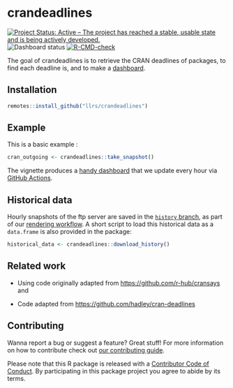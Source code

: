 # crandeadlines

<!-- badges: start -->
[![Project Status: Active – The project has reached a stable, usable state and is being actively developed.](https://www.repostatus.org/badges/latest/active.svg)](https://www.repostatus.org/#active)
![Dashboard status](https://github.com/llrs/crandeadlines/workflows/Render-dashboard/badge.svg)
[![R-CMD-check](https://github.com/llrs/crandeadlines/actions/workflows/R-CMD-check.yaml/badge.svg)](https://github.com/llrs/crandeadlines/actions/workflows/R-CMD-check.yaml)
<!-- badges: end -->

The goal of crandeadlines is to retrieve the CRAN deadlines of packages, to find each deadline is, and to 
make a [dashboard](https://llrs.github.io/crandeadlines/articles/dashboard.html).

## Installation

``` r
remotes::install_github("llrs/crandeadlines")
```

## Example

This is a basic example :

``` r
cran_outgoing <- crandeadlines::take_snapshot()
```

The vignette produces a [handy dashboard](https://llrs.github.io/crandeadlines/articles/dashboard.html) that we update every hour via [GitHub Actions](https://github.com/llrs/crandeadlines/actions).

## Historical data

Hourly snapshots of the ftp server are saved in the [`history` branch](https://github.com/llrs/crandeadlines/tree/history), as part of our [rendering workflow](https://github.com/llrs/crandeadlines/blob/c54ec4bf7c05e9c91510176dd933d103b59a6779/.github/workflows/render-dashboard.yml#L48-L67). 
A short script to load this historical data as a `data.frame` is also provided in the package:

``` r
historical_data <- crandeadlines::download_history()
```

## Related work

* Using code originally adapted from https://github.com/r-hub/cransays and 

* Code adapted from https://github.com/hadley/cran-deadlines


## Contributing

Wanna report a bug or suggest a feature? Great stuff! For more information on how to contribute check out [our contributing guide](.github/CONTRIBUTING.md). 

Please note that this R package is released with a [Contributor Code of Conduct](CODE_OF_CONDUCT.md). By participating in this package project you agree to abide by its terms.

